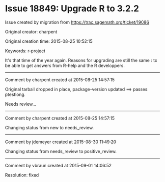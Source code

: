 # Issue 18849: Upgrade R to 3.2.2

Issue created by migration from https://trac.sagemath.org/ticket/19086

Original creator: charpent

Original creation time: 2015-08-25 10:52:15

Keywords: r-project

It's that time of the year again. Reasons for upgrading are still the same : to be able to get answers from R-help and the R developpers.


---

Comment by charpent created at 2015-08-25 14:57:15

Original tarball dropped in place, package-version updated ==> passes ptestlong.

Needs review...


---

Comment by charpent created at 2015-08-25 14:57:15

Changing status from new to needs_review.


---

Comment by jdemeyer created at 2015-08-30 11:49:20

Changing status from needs_review to positive_review.


---

Comment by vbraun created at 2015-09-01 14:06:52

Resolution: fixed
